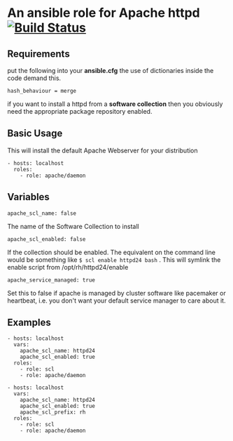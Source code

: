 
# An ansible role for Apache httpd          [![Build Status](https://www.travis-ci.com/mafalb/ansible-apache.svg?branch=master)](https://www.travis-ci.com/mafalb/ansible-apache)

## Requirements

put the following into your **ansible.cfg**
the use of dictionaries inside the code demand this.

```
hash_behaviour = merge
```

if you want to install a httpd from a **software collection** then you obviously need the appropriate package repository enabled.

## Basic Usage

This will install the default Apache Webserver for your distribution

```
- hosts: localhost
  roles:
    - role: apache/daemon
```

## Variables

```
apache_scl_name: false
```
The name of the Software Collection to install

```
apache_scl_enabled: false
```
If the collection should be enabled. The equivalent on the command line would be something like `$ scl enable httpd24 bash` .  This will symlink the enable script from /opt/rh/httpd24/enable

```
apache_service_managed: true
```
Set this to false if apache is managed by cluster software like pacemaker or heartbeat, i.e. you don't want your default service manager to care about it.

## Examples

```
- hosts: localhost
  vars:
    apache_scl_name: httpd24
    apache_scl_enabled: true
  roles:
    - role: scl
    - role: apache/daemon
```

```
- hosts: localhost
  vars:
    apache_scl_name: httpd24
    apache_scl_enabled: true
    apache_scl_prefix: rh
  roles:
    - role: scl
    - role: apache/daemon
```


